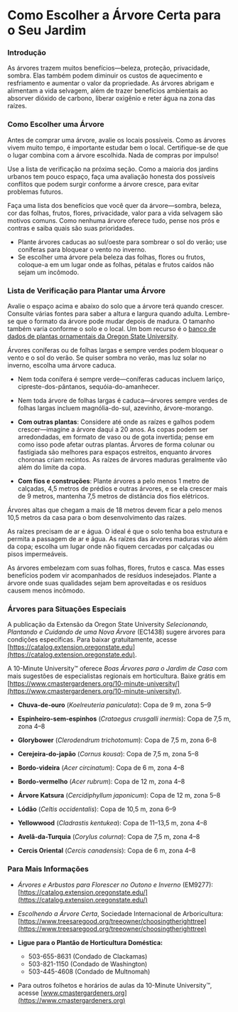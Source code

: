 # Como Escolher a Árvore Certa para o Seu Jardim

### Introdução

As árvores trazem muitos benefícios—beleza, proteção, privacidade, sombra. Elas também podem diminuir os custos de aquecimento e resfriamento e aumentar o valor da propriedade. As árvores abrigam e alimentam a vida selvagem, além de trazer benefícios ambientais ao absorver dióxido de carbono, liberar oxigênio e reter água na zona das raízes.

### Como Escolher uma Árvore

Antes de comprar uma árvore, avalie os locais possíveis. Como as árvores vivem muito tempo, é importante estudar bem o local. Certifique-se de que o lugar combina com a árvore escolhida. Nada de compras por impulso!


Use a lista de verificação na próxima seção. Como a maioria dos jardins urbanos tem pouco espaço, faça uma avaliação honesta dos possíveis conflitos que podem surgir conforme a árvore cresce, para evitar problemas futuros.


Faça uma lista dos benefícios que você quer da árvore—sombra, beleza, cor das folhas, frutos, flores, privacidade, valor para a vida selvagem são motivos comuns. Como nenhuma árvore oferece tudo, pense nos prós e contras e saiba quais são suas prioridades.


- Plante árvores caducas ao sul/oeste para sombrear o sol do verão; use coníferas para bloquear o vento no inverno.
- Se escolher uma árvore pela beleza das folhas, flores ou frutos, coloque-a em um lugar onde as folhas, pétalas e frutos caídos não sejam um incômodo.

### Lista de Verificação para Plantar uma Árvore


Avalie o espaço acima e abaixo do solo que a árvore terá quando crescer. Consulte várias fontes para saber a altura e largura quando adulta. Lembre-se que o formato da árvore pode mudar depois de madura. O tamanho também varia conforme o solo e o local. Um bom recurso é o [banco de dados de plantas ornamentais da Oregon State University](https://landscapeplants.oregonstate.edu/).


Árvores coníferas ou de folhas largas e sempre verdes podem bloquear o vento e o sol do verão. Se quiser sombra no verão, mas luz solar no inverno, escolha uma árvore caduca.

- Nem toda conífera é sempre verde—coníferas caducas incluem lariço, cipreste-dos-pântanos, sequóia-do-amanhecer.
- Nem toda árvore de folhas largas é caduca—árvores sempre verdes de folhas largas incluem magnólia-do-sul, azevinho, árvore-morango.


- **Com outras plantas**: Considere até onde as raízes e galhos podem crescer—imagine a árvore daqui a 20 anos. As copas podem ser arredondadas, em formato de vaso ou de gota invertida; pense em como isso pode afetar outras plantas. Árvores de forma colunar ou fastigiada são melhores para espaços estreitos, enquanto árvores choronas criam recintos. As raízes de árvores maduras geralmente vão além do limite da copa.
- **Com fios e construções**: Plante árvores a pelo menos 1 metro de calçadas, 4,5 metros de prédios e outras árvores, e se ela crescer mais de 9 metros, mantenha 7,5 metros de distância dos fios elétricos.

Árvores altas que chegam a mais de 18 metros devem ficar a pelo menos 10,5 metros da casa para o bom desenvolvimento das raízes.


As raízes precisam de ar e água. O ideal é que o solo tenha boa estrutura e permita a passagem de ar e água. As raízes das árvores maduras vão além da copa; escolha um lugar onde não fiquem cercadas por calçadas ou pisos impermeáveis.


As árvores embelezam com suas folhas, flores, frutos e casca. Mas esses benefícios podem vir acompanhados de resíduos indesejados. Plante a árvore onde suas qualidades sejam bem aproveitadas e os resíduos causem menos incômodo.

### Árvores para Situações Especiais

A publicação da Extensão da Oregon State University *Selecionando, Plantando e Cuidando de uma Nova Árvore* (EC1438) sugere árvores para condições específicas. Para baixar gratuitamente, acesse [https://catalog.extension.oregonstate.edu](https://catalog.extension.oregonstate.edu).

A 10-Minute University™ oferece *Boas Árvores para o Jardim de Casa* com mais sugestões de especialistas regionais em horticultura. Baixe grátis em [https://www.cmastergardeners.org/10-minute-university/](https://www.cmastergardeners.org/10-minute-university/).


- **Chuva-de-ouro** (*Koelreuteria paniculata*): Copa de 9 m, zona 5–9
- **Espinheiro-sem-espinhos** (*Crataegus crusgalli inermis*): Copa de 7,5 m, zona 4–8


- **Glorybower** (*Clerodendrum trichotomum*): Copa de 7,5 m, zona 6–8
- **Cerejeira-do-japão** (*Cornus kousa*): Copa de 7,5 m, zona 5–8
- **Bordo-videira** (*Acer circinatum*): Copa de 6 m, zona 4–8


- **Bordo-vermelho** (*Acer rubrum*): Copa de 12 m, zona 4–8
- **Árvore Katsura** (*Cercidiphyllum japonicum*): Copa de 12 m, zona 5–8


- **Lódão** (*Celtis occidentalis*): Copa de 10,5 m, zona 6–9
- **Yellowwood** (*Cladrastis kentukea*): Copa de 11–13,5 m, zona 4–8
- **Avelã-da-Turquia** (*Corylus colurna*): Copa de 7,5 m, zona 4–8
- **Cercis Oriental** (*Cercis canadensis*): Copa de 6 m, zona 4–8

### Para Mais Informações

- *Árvores e Arbustos para Florescer no Outono e Inverno* (EM9277): [https://catalog.extension.oregonstate.edu/](https://catalog.extension.oregonstate.edu/)
- *Escolhendo a Árvore Certa*, Sociedade Internacional de Arboricultura: [https://www.treesaregood.org/treeowner/choosingtherighttree](https://www.treesaregood.org/treeowner/choosingtherighttree)


- **Ligue para o Plantão de Horticultura Doméstica:**
  - 503-655-8631 (Condado de Clackamas)
  - 503-821-1150 (Condado de Washington)
  - 503-445-4608 (Condado de Multnomah)

- Para outros folhetos e horários de aulas da 10-Minute University™, acesse [www.cmastergardeners.org](https://www.cmastergardeners.org)
